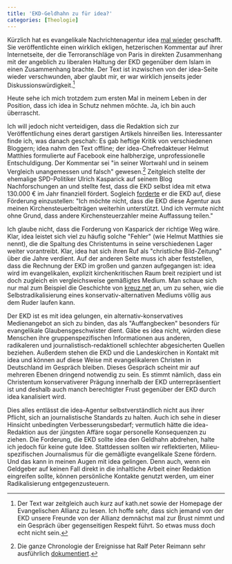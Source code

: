 ```yaml
---
title: 'EKD-Geldhahn zu für idea?'
categories: [Theologie]
---
```


Kürzlich hat es evangelikale Nachrichtenagentur idea [mal wieder](http://www.moehrenzahn.de/Wissenschaft-vs.-Ideologie/) geschafft. Sie veröffentlichte einen wirklich ekligen, hetzerischen Kommentar auf ihrer Internetseite, der die Terroranschläge von Paris in direkten Zusammenhang mit der angeblich zu liberalen Haltung der EKD gegenüber dem Islam in einen Zusammenhang brachte. Der Text ist inzwischen von der idea-Seite wieder verschwunden, aber glaubt mir, er war wirklich jenseits jeder Diskussionswürdigkeit.[^2]

[^2]: Der Text war zeitgleich auch kurz auf kath.net sowie der Homepage der Evangelischen Allianz zu lesen. Ich hoffe sehr, dass sich jemand von der EKD unsere Freunde von der Allianz demnächst mal zur Brust nimmt und ein Gespräch über gegenseitigen Respekt führt. So etwas muss doch echt nicht sein.

Heute sehe ich mich trotzdem zum ersten Mal in meinem Leben in der Position, dass ich idea in Schutz nehmen möchte. Ja, ich bin auch überrascht.

Ich will jedoch nicht verteidigen, dass die Redaktion sich zur Veröffentlichung eines derart garstigen Artikels hinreißen lies. Interessanter finde ich, was danach geschah: Es gab heftige Kritik von verschiedenen Bloggern; idea nahm den Text offline; der idea-Chefredakteuer Helmut Matthies formulierte auf Facebook eine halbherzige, unprofessionelle Entschuldigung. Der Kommentar sei "in seiner Wortwahl und in seinem Vergleich unangemessen und falsch" gewesen.[^1] Zeitgleich stellte der ehemalige SPD-Politiker Ulrich Kasparick auf seinem Blog Nachforschungen an und stellte fest, dass die EKD selbst idea mit etwa 130.000 € im Jahr finanziell fördert. Sogleich [forderte](https://ulrichkasparick.wordpress.com/2015/11/16/ich-wuensche-nicht-dass-idea-weiterhin-mit-meinem-geld-unterstuetzt-wird/) er die EKD auf, diese Förderung einzustellen: "Ich möchte nicht, dass die EKD diese Agentur aus meinen Kirchensteuerbeiträgen weiterhin unterstützt. Und ich vermute nicht ohne Grund, dass andere Kirchensteuerzahler meine Auffassung teilen."

[^1]: Die ganze Chronologie der Ereignisse hat Ralf Peter Reimann sehr ausführlich [dokumentiert](http://theonet.de/2015/11/16/prayforparis-rufen-und-gleichzeitig-hetzen-ideade-das-geht-nicht/).

Ich glaube nicht, dass die Forderung von Kasparick der richtige Weg wäre. Klar, idea leistet sich viel zu häufig solche "Fehler" (wie Helmut Matthies sie nennt), die die Spaltung des Christentums in seine verschiedenen Lager weiter vorantreibt. Klar, idea hat sich ihren Ruf als "christliche Bild-Zeitung" über die Jahre verdient. Auf der anderen Seite muss ich aber feststellen, dass die Rechnung der EKD im großen und ganzen aufgegangen ist: idea wird im evangelikalen, explizit kirchenkritischen Raum breit rezipiert und ist doch zugleich ein vergleichsweise gemäßigtes Medium. Man schaue sich nur mal zum Beispiel die Geschichte von [kreuz.net](https://de.wikipedia.org/wiki/Kreuz.net) an, um zu sehen, wie die Selbstradikalisierung eines konservativ-alternativen Mediums völlig aus dem Ruder laufen kann.

Der EKD ist es mit idea gelungen, ein alternativ-konservatives Medienangebot an sich zu binden, das als "Auffangbecken" besonders für evangelikale Glaubensgeschwister dient. Gäbe es idea nicht, würden diese Menschen ihre gruppenspezifischen Informationen aus anderen, radikaleren und journalistisch-redaktionell schlechter abgesicherten Quellen beziehen. Außerdem stehen die EKD und die Landeskirchen in Kontakt mit idea und können auf diese Weise mit evangelikaleren Christen in Deutschland im Gespräch bleiben. Dieses Gespräch scheint mir auf mehreren Ebenen dringend notwendig zu sein. Es stimmt nämlich, dass ein Christentum konservativerer Prägung innerhalb der EKD unterrepräsentiert ist und deshalb auch manch berechtigter Frust gegenüber der EKD durch idea kanalisiert wird.

Dies alles entlässt die idea-Agentur selbstverständlich nicht aus ihrer Pflicht, sich an journalistische Standards zu halten. Auch ich sehe in dieser Hinsicht unbedingten Verbesserungsbedarf; vermutlich hätte die idea-Redaktion aus der jüngsten Affäre sogar personelle Konsequenzen zu ziehen. Die Forderung, die EKD sollte idea den Geldhahn abdrehen, halte ich jedoch für keine gute Idee. Stattdessen sollten wir reflektierten, Milieu-spezifischen Journalismus für die gemäßigte evangelikale Szene fördern. Und das kann in meinen Augen mit idea gelingen. Denn auch, wenn ein Geldgeber auf keinen Fall direkt in die inhaltliche Arbeit einer Redaktion eingreifen sollte, können persönliche Kontakte genutzt werden, um einer Radikalisierung entgegenzusteuern.